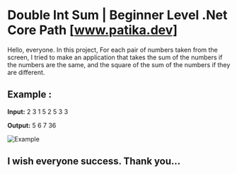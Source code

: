 ﻿# Double Int Sum | Beginner Level .Net Core Path [www.patika.dev]

Hello, everyone. In this project, For each pair of numbers taken from the screen, I tried to make an application that takes the sum of the numbers if the numbers are the same, and the square of the sum of the numbers if they are different.

## Example : 

**Input:** 2 3 1 5 2 5 3 3

**Output:** 5 6 7 36

![Example](https://github.com/ytcaglar/DoubleIntSum/assets/93604446/07d7b1b7-9cd1-408d-9a17-5e35a945c8b2)


## I wish everyone success. Thank you...
